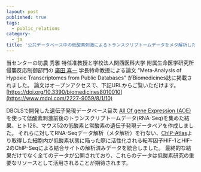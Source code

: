 ```yaml
---
layout: post
published: true
tags:
  - public_relations
category:
  - ja
title: '公共データベース中の低酸素刺激によるトランスクリプトームデータをメタ解析した論文がBiomedicines誌に掲載されました'
---
```

当センターの坊農 秀雅 特任准教授と学校法人関西医科大学 附属生命医学研究所 侵襲反応制御部門の [廣田 喜一](http://blog.hypoxia.jp/who-i-am/) 学長特命教授による論文 “Meta‐Analysis of Hypoxic Transcriptomes from Public Databases” がBiomedicines誌に掲載されました。
論文はオープンアクセスで、下記URLからご覧いただけます。
[https://doi.org/10.3390/biomedicines8010010](https://www.mdpi.com/2227-9059/8/1/10)   

DBCLSで開発した遺伝子発現データベース目次 [All Of gene Expression (AOE)](https://aoe.dbcls.jp/)を使って低酸素刺激前後のトランスクリプトームデータ(RNA-Seq)を集めた結果、ヒト128、マウス52の低酸素と常酸素の遺伝子発現データペアを作成しました。
それらに対してRNA-Seqデータ解析（メタ解析）を行ない、[ChIP-Atlas](https://chip-atlas.org/)より取得した細胞内が低酸素状態に陥った際に活性化される転写因子HIF-1とHIF-2のChIP-Seqによる結合サイトの解析済みデータを統合しました。
最終的な結果だけでなく全てのデータが公開されており、これらのデータは低酸素研究の重要なリソースとして活用されることが期待されます。


